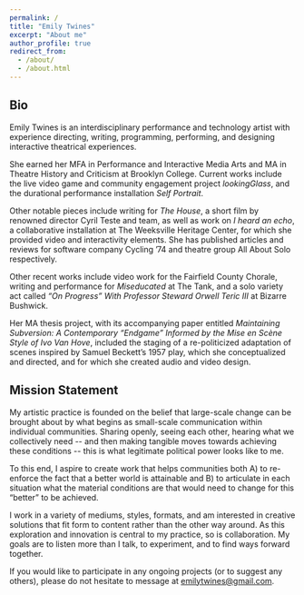 ```yaml
---
permalink: /
title: "Emily Twines"
excerpt: "About me"
author_profile: true
redirect_from: 
  - /about/
  - /about.html
---
```


## Bio
Emily Twines is an interdisciplinary performance and technology artist with experience directing, writing, programming, performing, and designing interactive theatrical experiences. 

She earned her MFA in Performance and Interactive Media Arts and MA in Theatre History and Criticism at Brooklyn College. Current works include the live video game and community engagement project _lookingGlass_, and the durational performance installation _Self Portrait_.

Other notable pieces include writing for _The House_, a short film by renowned director Cyril Teste and team, as well as work on _I heard an echo_, a collaborative installation at The Weeksville Heritage Center, for which she provided video and interactivity elements. She has published articles and reviews for software company Cycling ’74 and theatre group All About Solo respectively. 

Other recent works include video work for the Fairfield County Chorale, writing and performance for _Miseducated_ at The Tank, and a solo variety act called _“On Progress” With Professor Steward Orwell Teric III_ at Bizarre Bushwick. 

Her MA thesis project, with its accompanying paper entitled _Maintaining Subversion: A Contemporary “Endgame” Informed by the Mise en Scène Style of Ivo Van Hove_, included the staging of a re-politicized adaptation of scenes inspired by Samuel Beckett’s 1957 play, which she conceptualized and directed, and for which she created audio and video design.


## Mission Statement
My artistic practice is founded on the belief that large-scale change can be brought about by what begins as small-scale communication within individual communities. Sharing openly, seeing each other, hearing what we collectively need -- and then making tangible moves towards achieving these conditions -- this is what legitimate political power looks like to me.

To this end, I aspire to create work that helps communities both A) to re-enforce the fact that a better world is attainable and B) to articulate in each situation what the material conditions are that would need to change for this “better” to be achieved.

I work in a variety of mediums, styles, formats, and am interested in creative solutions that fit form to content rather than the other way around. As this exploration and innovation is central to my practice, so is collaboration. My goals are to listen more than I talk, to experiment, and to find ways forward together.

If you would like to participate in any ongoing projects (or to suggest any others), please do not hesitate to message at emilytwines@gmail.com.